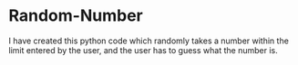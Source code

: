 # Random-Number
I have created this python code which randomly takes a number within the limit entered by the user, and the user has to guess what the number is.
